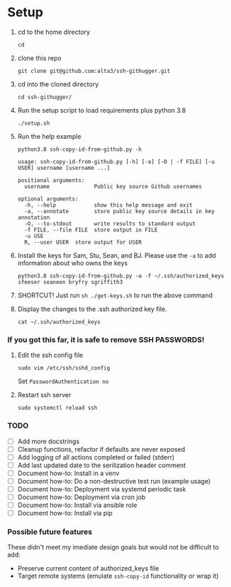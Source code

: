 # Setup



1. cd to the home directory

   `cd`
   

0. clone this repo

    `git clone git@github.com:alta3/ssh-githugger.git`
    

0. cd into the cloned directory

    `cd ssh-githugger/`
  
0. Run the setup script to load requirements plus python 3.8

    `./setup.sh`
  
0. Run the help example

    `python3.8 ssh-copy-id-from-github.py -h`
  
    ```
    usage: ssh-copy-id-from-github.py [-h] [-a] [-O | -f FILE] [-u USER] username [username ...]

    positional arguments:
      username              Public key source Github usernames

    optional arguments:
      -h, --help            show this help message and exit
      -a, --annotate        store public key source details in key annotation
      -O, --to-stdout       write results to standard output
      -f FILE, --file FILE  store output in FILE
      -u USE
      R, --user USER  store output for USER
    ```
  
0. Install the keys for Sam, Stu, Sean, and BJ. Please use the `-a` to add information about who owns the keys

    `python3.8 ssh-copy-id-from-github.py -a -f ~/.ssh/authorized_keys sfeeser seaneon bryfry sgriffith3`  

0. SHORTCUT!  Just run `sh ./get-keys.sh` to run the above command

0. Display the changes to the .ssh authorized key file.

    `cat ~/.ssh/authorized_keys`


### If you got this far, it is safe to remove SSH PASSWORDS!

1. Edit the ssh config file

    `sudo vim /etc/ssh/sshd_config`
    
     Set `PasswordAuthentication no`

0. Restart ssh server

    `sudo systemctl reload ssh`


### TODO

- [ ] Add more docstrings
- [ ] Cleanup functions, refactor if defaults are never exposed
- [ ] Add logging of all actions completed or failed (stderr) 
- [ ] Add last updated date to the serilization header comment
- [ ] Document how-to: Install in a venv
- [ ] Document how-to: Do a non-destructive test run (example usage)
- [ ] Document how-to: Deployment via systemd periodic task
- [ ] Document how-to: Deployment via cron job
- [ ] Document how-to: Install via ansible role
- [ ] Document how-to: Install via pip

### Possible future features

These didn't meet my imediate design goals but would not be difficult to add:

- Preserve current content of authorized_keys file
- Target remote systems (emulate `ssh-copy-id` functionality or wrap it)
